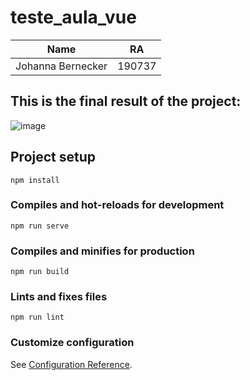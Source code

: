 # teste_aula_vue
| Name | RA |
|------|----|
|Johanna Bernecker|190737|

## This is the final result of the project:
![image](https://user-images.githubusercontent.com/70805406/142780945-668340a7-dd69-474b-9aa9-0735722dffab.png)


## Project setup
```
npm install
```

### Compiles and hot-reloads for development
```
npm run serve
```

### Compiles and minifies for production
```
npm run build
```

### Lints and fixes files
```
npm run lint
```

### Customize configuration
See [Configuration Reference](https://cli.vuejs.org/config/).
